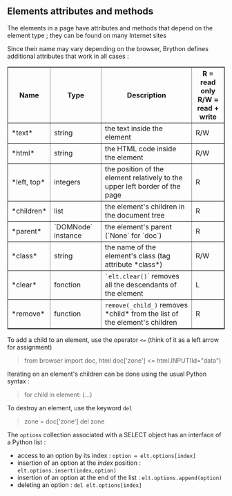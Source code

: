 Elements attributes and methods
-------------------------------

The elements in a page have attributes and methods that depend on the element type ; they can be found on many Internet sites

Since their name may vary depending on the browser, Brython defines additional attributes that work in all cases :

<table border=1 cellpadding=3>
<tr>
<th>Name</th><th>Type</th><th>Description</th><th>R = read only<br>R/W = read + write</th>
</tr>
<tr>
<td>*text*</td><td>string</td><td>the text inside the element</td><td>R/W</td>
</tr>
<tr>
<td>*html*</td><td>string</td><td>the HTML code inside the element</td><td>R/W</td>
</tr>
<tr>
<td>*left, top*</td><td>integers</td><td>the position of the element relatively to the upper left border of the page</td><td>R</td>
</tr>
<tr>
<td>*children*</td><td>list</td><td>the element's children in the document tree</td><td>R</td>
</tr>
<tr>
<td>*parent*</td><td>`DOMNode` instance</td><td>the element's parent (`None` for `doc`)</td><td>R</td>
</tr>
<tr>
<td>*class*</td><td>string</td><td>the name of the element's class (tag attribute *class*)</td><td>R/W</td>
</tr>
<tr>
<td>*clear*</td><td>fonction</td><td><code>`elt.clear()</code>` removes all the descendants of the element</td><td>L</td>
</tr>
<tr>
<td>*remove*</td><td>function</td><td><code>remove(_child_)</code> removes *child* from the list of the element's children</td><td>R</td>
</tr>
</table>

To add a child to an element, use the operator `<=` (think of it as a left arrow for assignment)

>    from browser import doc, html
>    doc['zone'] <= html.INPUT(Id="data")

Iterating on an element's children can be done using the usual Python syntax : 
>    for child in element:
>        (...)

To destroy an element, use the keyword `del`
>    zone = doc['zone']
>    del zone

The `options` collection associated with a SELECT object has an interface of a Python list :

 - access to an option by its index : `option = elt.options[index]`
 - insertion of an option at the _index_ position : `elt.options.insert(index,option)`
 - insertion of an option at the end of the list : `elt.options.append(option)`
 - deleting an option : `del elt.options[index]`

